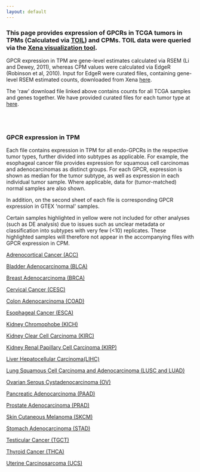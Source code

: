 ```yaml
---
layout: default
---
```


### This page provides expression of GPCRs in TCGA tumors in TPMs (Calculated via [TOIL](https://xenabrowser.net/datapages/?host=https://toil.xenahubs.net)) and CPMs. TOIL data were queried via the [Xena visualization tool](https://xenabrowser.net/heatmap/).

GPCR expression in TPM are gene-level estimates calculated via RSEM (Li and Dewey, 2011), whereas CPM values were calculated via EdgeR (Robinson et al, 2010).
Input for EdgeR were curated files, containing gene-level RSEM estimated counts, downloaded from Xena [here](https://xenabrowser.net/datapages/?dataset=tcga_gene_expected_count&host=https://toil.xenahubs.net).

The 'raw' download file linked above contains counts for all TCGA samples and genes together. We have provided curated files for each tumor type at [here](https://insellab.github.io/counts_files).

  
<br/><br/>

### **GPCR expression in TPM**

Each file contains expression in TPM for all endo-GPCRs in the respective tumor types, further divided into subtypes as applicable. For example, the esophageal cancer file provides expression for squamous cell carcinomas and adenocarcinomas as distinct groups. For each GPCR, expression is shown as median for the tumor subtype, as well as expression in each individual tumor sample. Where applicable, data for (tumor-matched) normal samples are also shown. 

In addition, on the second sheet of each file is corresponding GPCR expression in GTEX 'normal' samples.

Certain samples highlighted in yellow were not included for other analyses (such as DE analysis) due to issues such as unclear metadata or classification into subtypes with very few (<10) replicates. These highlighted samples will therefore not appear in the accompanying files with GPCR expression in CPM.


[Adrenocortical Cancer (ACC)]()

[Bladder Adenocarcinoma (BLCA)]()

[Breast Adenocarcinoma (BRCA)]()

[Cervical Cancer (CESC)]()

[Colon Adenocarcinoma (COAD)]()

[Esophageal Cancer (ESCA)]()

[Kidney Chromophobe (KICH)]()

[Kidney Clear Cell Carcinoma (KIRC)]()

[Kidney Renal Papillary Cell Carcinoma (KIRP)]()

[Liver Hepatocellular Carcinoma(LIHC)]()

[Lung Squamous Cell Carcinoma and Adenocarcinoma (LUSC and LUAD)]()

[Ovarian Serous Cystadenocarcinoma (OV)]()

[Pancreatic Adenocarcinoma (PAAD)]()

[Prostate Adenocarcinoma (PRAD)]()

[Skin Cutaneous Melanoma (SKCM)]()

[Stomach Adenocarcinoma (STAD)]()

[Testicular Cancer (TGCT)]()

[Thyroid Cancer (THCA)]()

[Uterine Carcinosarcoma (UCS)]()




















